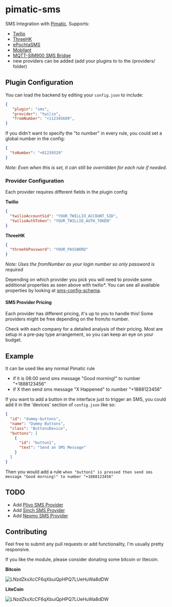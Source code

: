 # pimatic-sms

SMS Integration with [Pimatic](https://pimatic.org). Supports:
* [Twilio](https://www.twilio.com) 
* [ThreeHK](http://www.three.com.hk) 
* [ePochtaSMS](https://www.epochtasms.ru)
* [Mobilant](http://www.mobilant.be) 
* [MQTT-SIM900 SMS Bridge](https://github.com/ptvoinfo/sim-module) 
* new providers can be added (add your plugins to to the /providers/ folder)


## Plugin Configuration

You can load the backend by editing your `config.json` to include:

```json
{
   "plugin": "sms",
   "provider": "twilio",
   "fromNumber": "+112345689",
}
```

If you didn't want to specify the "to number" in every rule, you could set a global number in the config:

```json
{
  "toNumber": "+81239529"
}
```

_Note: Even when this is set, it can still be overridden for each rule if needed._

### Provider Configuration

Each provider requires different fields in the plugin config

__Twilio__

```json
{
  "twilioAccountSid": "YOUR_TWILLIO_ACCOUNT_SID",
  "twilioAuthToken": "YOUR_TWILLIO_AUTH_TOKEN"
}
```

__ThreeHK__

```json
{
  "threehkPassword": "YOUR_PASSWORD"
}
```

_Note: Uses the fromNumber as your login number so only password is required_

Depending on which provider you pick you will need to provide some additional properties as seen above with twilio*. You can see all available properties by looking at [sms-config-schema](sms-config-schema.coffee).

#### SMS Provider Pricing

Each provider has different pricing, it's up to you to handle this! Some providers might be free depending on the from/to number.

Check with each company for a detailed analysis of their pricing. Most are setup in a pre-pay type arrangement, so you can keep an eye on your budget.

## Example

It can be used like any normal Pimatic rule

- if it is 08:00 send sms message "Good morning!" to number "+1888123456"
- if X then send sms message "X Happened" to number "+1888123456"

If you want to add a button in the interface just to trigger an SMS, you could add it in the 'devices' section of `config.json` like so:

```json
{
  "id": "dummy-buttons",
  "name": "Dummy Buttons",
  "class": "ButtonsDevice",
  "buttons": [
    {
      "id": "button1",
      "text": "Send an SMS Message"
    }
  ]
}
```

Then you would add a rule
`when "button1" is pressed then send sms message "Good morning!" to number "+1888123456"`

## TODO

- Add [Plivo SMS Provider](https://www.plivo.com)
- Add [Sinch SMS Provider](https://www.sinch.com)
- Add [Nexmo SMS Provider](https://www.nexmo.com)

## Contributing

Feel free to submit any pull requests or add functionality, I'm usually pretty responsive.

If you like the module, please consider donating some bitcoin or litecoin.

**Bitcoin**

![LNzdZksXcCF6qXbuiQpHPQ7LUeHuWa8dDW](http://i.imgur.com/9rsCfv5.png?1)

**LiteCoin**

![LNzdZksXcCF6qXbuiQpHPQ7LUeHuWa8dDW](http://i.imgur.com/yF1RoHp.png?1)
